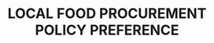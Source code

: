 ---
  slug: "/localfoodprocurementpolicypreference"
  title: LOCAL FOOD PROCUREMENT POLICY PREFERENCE

  focusAreas: [Economy,Regional Planning]
  principles: [Sustainability]
  seeOther: [Buy Local Campaign,Agricultural Zoning]
  trackingProgressLinks: []
---
